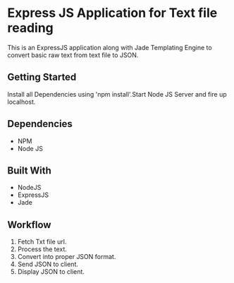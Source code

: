 # Express JS Application for Text file reading
This is an ExpressJS application along with Jade Templating Engine to convert basic raw text from text file to JSON.

## Getting Started

Install all Dependencies using 'npm install'.Start Node JS Server and fire up localhost.

## Dependencies
* NPM
* Node JS

## Built With

* NodeJS
* ExpressJS
* Jade

## Workflow

1) Fetch Txt file url.
2) Process the text.
3) Convert into proper JSON format.
4) Send JSON to client.
5) Display JSON to client.
